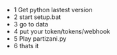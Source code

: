 - 1 Get python lastest version
- 2 start setup.bat
- 3 go to data
- 4 put your token/tokens/webhook
- 5 Play partizani.py
- 6 thats it
